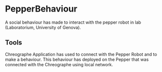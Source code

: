 # PepperBehaviour
A social behaviour has made to interact with the pepper robot in lab (Laboratorium, University of Genova).
## Tools
Chreographe Application has used to connect with the Pepper Robot and to make a behaviour. This behaviour has deployed on the Pepper that was connected with the Chreographe using local network.
